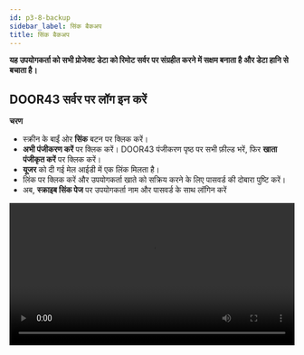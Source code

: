 ```yaml
---
id: p3-8-backup
sidebar_label: सिंक बैकअप
title: सिंक बैकअप
---
```


**यह उपयोगकर्ता को सभी प्रोजेक्ट डेटा को रिमोट सर्वर पर संग्रहीत करने में सक्षम बनाता है और डेटा हानि से बचाता है।**
<p><h2>DOOR43 सर्वर पर लॉग इन करें</h2></p>
 

**चरण**

- स्क्रीन के बाईं ओर **सिंक** बटन पर क्लिक करें।
- **अभी पंजीकरण करें** पर क्लिक करें। DOOR43 पंजीकरण पृष्ठ पर सभी फ़ील्ड भरें, फिर **खाता पंजीकृत करें** पर क्लिक करें।
- **यूजर** को दी गई मेल आईडी में एक लिंक मिलता है।
- लिंक पर क्लिक करें और उपयोगकर्ता खाते को सक्रिय करने के लिए पासवर्ड की दोबारा पुष्टि करें।
- अब, **स्क्राइब सिंक पेज** पर उपयोगकर्ता नाम और पासवर्ड के साथ लॉगिन करें
<video controls src="/assets/Logintotheserver.mov" width="100%" type="video/mov"/>

<p><h2></h2></p>

**चरण**

**क्लाउड सिंक**
- अपने DOOR 43 खाते तक पहुँचने के लिए एक वैध उपयोगकर्ता नाम और पासवर्ड दर्ज करें।
- **सिंक** फलक से उस प्रोजेक्ट का चयन करें जिस पर आप काम करना चाहते हैं।
- वांछित प्रोजेक्ट का चयन करने के बाद सिंक फलक पर **क्लाउड सिंक** बटन पर क्लिक करें।
- एक प्रगति पट्टी दिखाई देगी, जो **सिंक** प्रक्रिया की स्थिति और पूर्णता दिखाएगी।
- एक बार प्रोजेक्ट सफलतापूर्वक सिंक हो जाने पर, इसे **क्लाउड प्रोजेक्ट्स** फलक के नीचे सूचीबद्ध किया जाएगा।

<video controls src="/assets/cloudsync.mov" width="100%" type="video/mp4"/>

<p><h2>सर्वर से प्रोजेक्ट को मर्ज करते समय एक बैकअप बनाना</h2></p>

**<i>यह प्रोजेक्ट प्रबंधकों और प्रशासकों के लिए है।</i>**

**चरण**

- सिस्टम सेटिंग में **Appdata** फ़ोल्डर में जाएँ।
- अपने प्रोजेक्ट बैकअप फ़ोल्डर को खोलें ताकि आप अपने बैकअप्स देख सकें।
- पिछले डेटा को पुनर्प्राप्त करने के लिए, डेटा को प्रोजेक्ट फ़ोल्डर में कॉपी और पेस्ट करें।
<video controls src="/assets/backups.mov" width="100%" type="video/mov"/>
<p> </p>

**टिप्पणी**
  - जब हम **सिंक** मर्ज ऑपरेशन करते हैं, तो बैकअप फ़ोल्डर में एक बैकअप जोड़ा जाता है, और वर्तमान में बैकअप की अधिकतम संख्या 5 है, पुराने बैकअप को सूची से बाहर कर दिया जाता है।
  - प्रोजेक्ट को स्क्राइब में वापस आयात करते समय परस्पर मतभेद प्रोजेक्ट डेटा में त्रुटि हो सकती है। स्क्राइब इसे स्वचालित रूप से संभाल नहीं पाता है।
  - जब उपयोगकर्ता को कोई त्रुटि संदेश प्राप्त होता है, तो उसे उपयोगकर्ता द्वारा हल किया जाना चाहिए।